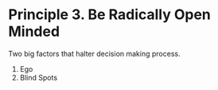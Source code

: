 # Principle 3. Be Radically Open Minded
Two big factors that halter decision making process. 
1. Ego
2. Blind Spots

